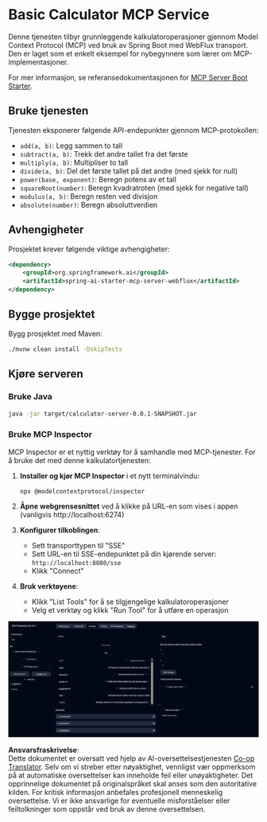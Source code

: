 <!--
CO_OP_TRANSLATOR_METADATA:
{
  "original_hash": "ed9cab32cc67c12d8969b407aa47100a",
  "translation_date": "2025-07-13T17:55:00+00:00",
  "source_file": "03-GettingStarted/01-first-server/solution/java/README.md",
  "language_code": "no"
}
-->
# Basic Calculator MCP Service

Denne tjenesten tilbyr grunnleggende kalkulatoroperasjoner gjennom Model Context Protocol (MCP) ved bruk av Spring Boot med WebFlux transport. Den er laget som et enkelt eksempel for nybegynnere som lærer om MCP-implementasjoner.

For mer informasjon, se referansedokumentasjonen for [MCP Server Boot Starter](https://docs.spring.io/spring-ai/reference/api/mcp/mcp-server-boot-starter-docs.html).


## Bruke tjenesten

Tjenesten eksponerer følgende API-endepunkter gjennom MCP-protokollen:

- `add(a, b)`: Legg sammen to tall
- `subtract(a, b)`: Trekk det andre tallet fra det første
- `multiply(a, b)`: Multipliser to tall
- `divide(a, b)`: Del det første tallet på det andre (med sjekk for null)
- `power(base, exponent)`: Beregn potens av et tall
- `squareRoot(number)`: Beregn kvadratroten (med sjekk for negative tall)
- `modulus(a, b)`: Beregn resten ved divisjon
- `absolute(number)`: Beregn absoluttverdien

## Avhengigheter

Prosjektet krever følgende viktige avhengigheter:

```xml
<dependency>
    <groupId>org.springframework.ai</groupId>
    <artifactId>spring-ai-starter-mcp-server-webflux</artifactId>
</dependency>
```

## Bygge prosjektet

Bygg prosjektet med Maven:
```bash
./mvnw clean install -DskipTests
```

## Kjøre serveren

### Bruke Java

```bash
java -jar target/calculator-server-0.0.1-SNAPSHOT.jar
```

### Bruke MCP Inspector

MCP Inspector er et nyttig verktøy for å samhandle med MCP-tjenester. For å bruke det med denne kalkulatortjenesten:

1. **Installer og kjør MCP Inspector** i et nytt terminalvindu:
   ```bash
   npx @modelcontextprotocol/inspector
   ```

2. **Åpne webgrensesnittet** ved å klikke på URL-en som vises i appen (vanligvis http://localhost:6274)

3. **Konfigurer tilkoblingen**:
   - Sett transporttypen til "SSE"
   - Sett URL-en til SSE-endepunktet på din kjørende server: `http://localhost:8080/sse`
   - Klikk "Connect"

4. **Bruk verktøyene**:
   - Klikk "List Tools" for å se tilgjengelige kalkulatoroperasjoner
   - Velg et verktøy og klikk "Run Tool" for å utføre en operasjon

![MCP Inspector Screenshot](../../../../../../translated_images/tool.40e180a7b0d0fe2067cf96435532b01f63f7f8619d6b0132355a04b426b669ac.no.png)

**Ansvarsfraskrivelse**:  
Dette dokumentet er oversatt ved hjelp av AI-oversettelsestjenesten [Co-op Translator](https://github.com/Azure/co-op-translator). Selv om vi streber etter nøyaktighet, vennligst vær oppmerksom på at automatiske oversettelser kan inneholde feil eller unøyaktigheter. Det opprinnelige dokumentet på originalspråket skal anses som den autoritative kilden. For kritisk informasjon anbefales profesjonell menneskelig oversettelse. Vi er ikke ansvarlige for eventuelle misforståelser eller feiltolkninger som oppstår ved bruk av denne oversettelsen.